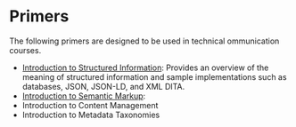 # Primers

The following primers are designed to be used in technical ommunication courses.

* [Introduction to Structured Information](activities_primers_intro-structure.md): Provides an overview of the meaning of structured information and sample implementations such  as databases, JSON, JSON-LD, and XML DITA. 
* [Introduction to Semantic Markup](activities_primers_intro-semantic.md): 
* Introduction to Content Management
* Introduction to Metadata Taxonomies
 
